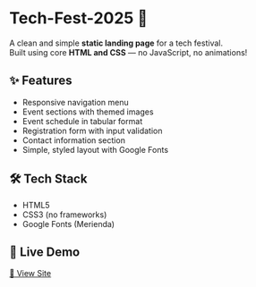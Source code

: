 # Tech-Fest-2025 🎉

A clean and simple **static landing page** for a tech festival.  
Built using core **HTML and CSS** — no JavaScript, no animations!

## ✨ Features

- Responsive navigation menu  
- Event sections with themed images  
- Event schedule in tabular format  
- Registration form with input validation  
- Contact information section  
- Simple, styled layout with Google Fonts

## 🛠 Tech Stack

- HTML5
- CSS3 (no frameworks)
- Google Fonts (Merienda)

## 🔗 Live Demo

[🚀 View Site](https://DeoreAnant.github.io/Tech-Fest-2025/)




